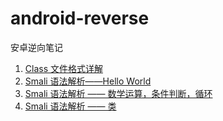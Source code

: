 # android-reverse

安卓逆向笔记

1. [Class 文件格式详解](class/class_parser.md)
2. [Smali 语法解析——Hello World](smali/smali_hello_world.md)
3. [Smali 语法解析 —— 数学运算，条件判断，循环](smali/smali_base.md)
4. [Smali 语法解析 —— 类](smali/smali_class.md)

